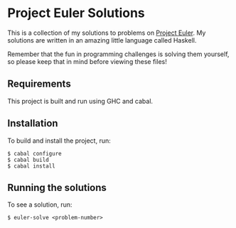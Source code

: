 # Project Euler Solutions

This is a collection of my solutions to problems on
[Project Euler](http://www.projecteuler.net). My solutions are written in an
amazing little language called Haskell.

Remember that the fun in programming challenges is solving them yourself, so
please keep that in mind before viewing these files!

## Requirements

This project is built and run using GHC and cabal.

## Installation

To build and install the project, run:

```.shell
$ cabal configure
$ cabal build
$ cabal install
```

## Running the solutions

To see a solution, run:

```.shell
$ euler-solve <problem-number>
```
